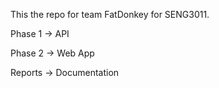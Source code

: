 This the repo for team FatDonkey for SENG3011.

Phase 1 -> API

Phase 2 -> Web App

Reports -> Documentation